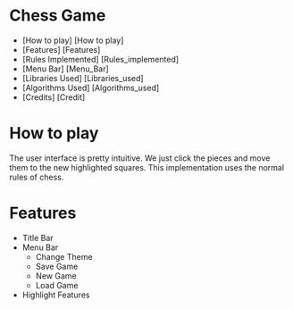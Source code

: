 # Chess Game
* [How to play] [How to play]
* [Features] [Features]
* [Rules Implemented] [Rules_implemented]
* [Menu Bar] [Menu_Bar]
* [Libraries Used] [Libraries_used]
* [Algorithms Used] [Algorithms_used]
* [Credits] [Credit]

# How to play
The user interface is pretty intuitive. We just click the pieces and move them to the new highlighted squares. This implementation uses the normal rules of chess.  

# Features
* Title Bar
* Menu Bar
  * Change Theme
  * Save Game
  * New Game
  * Load Game
* Highlight Features
